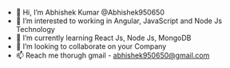 - 👋 Hi, I’m Abhishek Kumar @Abhishek950650
- 👀 I’m interested to working in Angular, JavaScript and Node Js Technology
- 🌱 I’m currently learning React Js, Node Js, MongoDB 
- 💞️ I’m looking to collaborate on your Company  
- 📫 Reach me thorugh gmail - abhishek950650@gmail.com

<!---
Abhishek950650/Abhishek950650 is a ✨ special ✨ repository because its `README.md` (this file) appears on your GitHub profile.
You can click the Preview link to take a look at your changes.
--->
